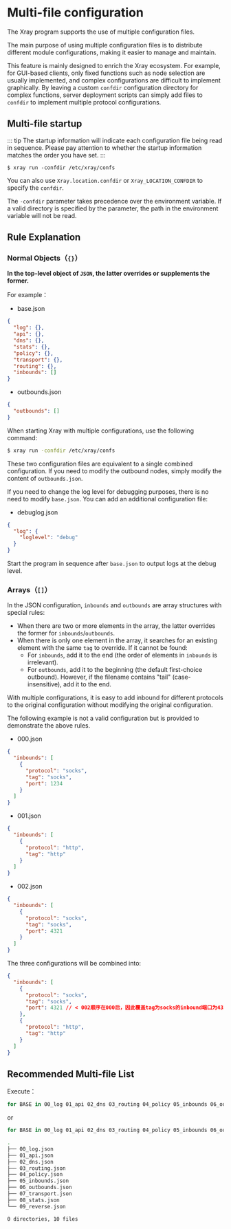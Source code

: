 # Multi-file configuration

The Xray program supports the use of multiple configuration files.

The main purpose of using multiple configuration files is to distribute
different module configurations, making it easier to manage and maintain.

This feature is mainly designed to enrich the Xray ecosystem. For example, for
GUI-based clients, only fixed functions such as node selection are usually
implemented, and complex configurations are difficult to implement graphically.
By leaving a custom `confdir` configuration directory for complex functions,
server deployment scripts can simply add files to `confdir` to implement
multiple protocol configurations.

## Multi-file startup

::: tip The startup information will indicate each configuration file being read
in sequence. Please pay attention to whether the startup information matches the
order you have set. :::

```shell
$ xray run -confdir /etc/xray/confs
```

You can also use `Xray.location.confdir` or `Xray_LOCATION_CONFDIR` to specify
the `confdir`.

The `-confdir` parameter takes precedence over the environment variable. If a
valid directory is specified by the parameter, the path in the environment
variable will not be read.

## Rule Explanation

### Normal Objects（`{}`）

**In the top-level object of `JSON`, the latter overrides or supplements the
former.**

For example：

- base.json

```json
{
  "log": {},
  "api": {},
  "dns": {},
  "stats": {},
  "policy": {},
  "transport": {},
  "routing": {},
  "inbounds": []
}
```

- outbounds.json

```json
{
  "outbounds": []
}
```

When starting Xray with multiple configurations, use the following command:

```bash
$ xray run -confdir /etc/xray/confs
```

These two configuration files are equivalent to a single combined configuration.
If you need to modify the outbound nodes, simply modify the content of
`outbounds.json`.

If you need to change the log level for debugging purposes, there is no need to
modify `base.json`. You can add an additional configuration file:

- debuglog.json

```json
{
  "log": {
    "loglevel": "debug"
  }
}
```

Start the program in sequence after `base.json` to output logs at the debug
level.

### Arrays（`[]`）

In the JSON configuration, `inbounds` and `outbounds` are array structures with
special rules:

- When there are two or more elements in the array, the latter overrides the
  former for `inbounds`/`outbounds`.
- When there is only one element in the array, it searches for an existing
  element with the same `tag` to override. If it cannot be found:
  - For `inbounds`, add it to the end (the order of elements in `inbounds` is
    irrelevant).
  - For `outbounds`, add it to the beginning (the default first-choice
    outbound). However, if the filename contains "tail" (case-insensitive), add
    it to the end.

With multiple configurations, it is easy to add inbound for different protocols
to the original configuration without modifying the original configuration.

The following example is not a valid configuration but is provided to
demonstrate the above rules.

- 000.json

```json
{
  "inbounds": [
    {
      "protocol": "socks",
      "tag": "socks",
      "port": 1234
    }
  ]
}
```

- 001.json

```json
{
  "inbounds": [
    {
      "protocol": "http",
      "tag": "http"
    }
  ]
}
```

- 002.json

```json
{
  "inbounds": [
    {
      "protocol": "socks",
      "tag": "socks",
      "port": 4321
    }
  ]
}
```

The three configurations will be combined into:

```json
{
  "inbounds": [
    {
      "protocol": "socks",
      "tag": "socks",
      "port": 4321 // < 002顺序在000后，因此覆盖tag为socks的inbound端口为4321
    },
    {
      "protocol": "http",
      "tag": "http"
    }
  ]
}
```

## Recommended Multi-file List

Execute：

```bash
for BASE in 00_log 01_api 02_dns 03_routing 04_policy 05_inbounds 06_outbounds 07_transport 08_stats 09_reverse; do echo '{}' > "/etc/Xray/$BASE.json"; done
```

or

```bash
for BASE in 00_log 01_api 02_dns 03_routing 04_policy 05_inbounds 06_outbounds 07_transport 08_stats 09_reverse; do echo '{}' > "/usr/local/etc/Xray/$BASE.json"; done
```

```bash
.
├── 00_log.json
├── 01_api.json
├── 02_dns.json
├── 03_routing.json
├── 04_policy.json
├── 05_inbounds.json
├── 06_outbounds.json
├── 07_transport.json
├── 08_stats.json
└── 09_reverse.json

0 directories, 10 files
```
